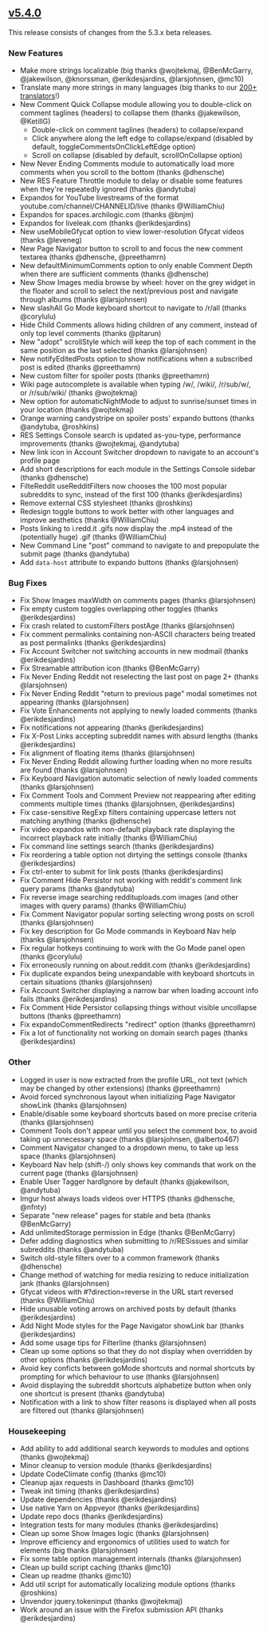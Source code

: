 ## [v5.4.0](https://github.com/honestbleeps/Reddit-Enhancement-Suite/releases/v5.4.0)

This release consists of changes from the 5.3.x beta releases.

### New Features

- Make more strings localizable (big thanks @wojtekmaj, @BenMcGarry, @jakewilson, @knorssman, @erikdesjardins, @larsjohnsen, @mc10)
- Translate many more strings in many languages (big thanks to our [200+ translators](https://www.transifex.com/reddit-enhancement-suite/reddit-enhancement-suite/)!)
- New Comment Quick Collapse module allowing you to double-click on comment taglines (headers) to collapse them (thanks @jakewilson, @KetillG)
  - Double-click on comment taglines (headers) to collapse/expand
  - Click anywhere along the left edge to collapse/expand (disabled by default, toggleCommentsOnClickLeftEdge option)
  - Scroll on collapse (disabled by default, scrollOnCollapse option)
- New Never Ending Comments module to automatically load more comments when you scroll to the bottom (thanks @dhensche)
- New RES Feature Throttle module to delay or disable some features when they're repeatedly ignored (thanks @andytuba)
- Expandos for YouTube livestreams of the format youtube.com/channel/CHANNELID/live (thanks @WilliamChiu)
- Expandos for spaces.archilogic.com (thanks @bnjm)
- Expandos for liveleak.com (thanks @erikdesjardins)
- New useMobileGfycat option to view lower-resolution Gfycat videos (thanks @leveneg)
- New Page Navigator button to scroll to and focus the new comment textarea (thanks @dhensche, @preethamrn)
- New defaultMinimumComments option to only enable Comment Depth when there are sufficient comments (thanks @dhensche)
- New Show Images media browse by wheel: hover on the grey widget in the floater and scroll to select the next/previous post and navigate through albums (thanks @larsjohnsen)
- New slashAll Go Mode keyboard shortcut to navigate to /r/all (thanks @corylulu)
- Hide Child Comments allows hiding children of any comment, instead of only top level comments (thanks @pltarun)
- New "adopt" scrollStyle which will keep the top of each comment in the same position as the last selected (thanks @larsjohnsen)
- New notifyEditedPosts option to show notifications when a subscribed post is edited (thanks @preethamrn)
- New custom filter for spoiler posts (thanks @preethamrn)
- Wiki page autocomplete is available when typing /w/, /wiki/, /r/sub/w/, or /r/sub/wiki/ (thanks @wojtekmaj)
- New option for automaticNightMode to adjust to sunrise/sunset times in your location (thanks @wojtekmaj)
- Orange warning candystripe on spoiler posts' expando buttons (thanks @andytuba, @roshkins)
- RES Settings Console search is updated as-you-type, performance improvements (thanks @wojtekmaj, @andytuba)
- New link icon in Account Switcher dropdown to navigate to an account's profile page
- Add short descriptions for each module in the Settings Console sidebar (thanks @dhensche)
- FilteReddit useRedditFilters now chooses the 100 most popular subreddits to sync, instead of the first 100 (thanks @erikdesjardins)
- Remove external CSS stylesheet (thanks @roshkins)
- Redesign toggle buttons to work better with other languages and improve aesthetics (thanks @WilliamChiu)
- Posts linking to i.redd.it .gifs now display the .mp4 instead of the (potentially huge) .gif (thanks @WilliamChiu)
- New Command Line "post" command to navigate to and prepopulate the submit page (thanks @andytuba)
- Add `data-host` attribute to expando buttons (thanks @larsjohnsen)

### Bug Fixes

- Fix Show Images maxWidth on comments pages (thanks @larsjohnsen)
- Fix empty custom toggles overlapping other toggles (thanks @erikdesjardins)
- Fix crash related to customFilters postAge (thanks @larsjohnsen)
- Fix comment permalinks containing non-ASCII characters being treated as post permalinks (thanks @erikdesjardins)
- Fix Account Switcher not switching accounts in new modmail (thanks @erikdesjardins)
- Fix Streamable attribution icon (thanks @BenMcGarry)
- Fix Never Ending Reddit not reselecting the last post on page 2+ (thanks @larsjohnsen)
- Fix Never Ending Reddit "return to previous page" modal sometimes not appearing (thanks @larsjohnsen)
- Fix Vote Enhancements not applying to newly loaded comments (thanks @erikdesjardins)
- Fix notifications not appearing (thanks @erikdesjardins)
- Fix X-Post Links accepting subreddit names with absurd lengths (thanks @erikdesjardins)
- Fix alignment of floating items (thanks @larsjohnsen)
- Fix Never Ending Reddit allowing further loading when no more results are found (thanks @larsjohnsen)
- Fix Keyboard Navigation automatic selection of newly loaded comments (thanks @larsjohnsen)
- Fix Comment Tools and Comment Preview not reappearing after editing comments multiple times (thanks @larsjohnsen, @erikdesjardins)
- Fix case-sensitive RegExp filters containing uppercase letters not matching anything (thanks @dhensche)
- Fix video expandos with non-default playback rate displaying the incorrect playback rate initially (thanks @WilliamChiu)
- Fix command line settings search (thanks @erikdesjardins)
- Fix reordering a table option not dirtying the settings console (thanks @erikdesjardins)
- Fix ctrl-enter to submit for link posts (thanks @erikdesjardins)
- Fix Comment Hide Persistor not working with reddit's comment link query params (thanks @andytuba)
- Fix reverse image searching reddituploads.com images (and other images with query params) (thanks @WilliamChiu)
- Fix Comment Navigator popular sorting selecting wrong posts on scroll (thanks @larsjohnsen)
- Fix key description for Go Mode commands in Keyboard Nav help (thanks @larsjohnsen)
- Fix regular hotkeys continuing to work with the Go Mode panel open (thanks @corylulu)
- Fix erroneously running on about.reddit.com (thanks @erikdesjardins)
- Fix duplicate expandos being unexpandable with keyboard shortcuts in certain situations (thanks @larsjohnsen)
- Fix Account Switcher displaying a narrow bar when loading account info fails (thanks @erikdesjardins)
- Fix Comment Hide Persistor collapsing things without visible uncollapse buttons (thanks @preethamrn)
- Fix expandoCommentRedirects "redirect" option (thanks @preethamrn)
- Fix a lot of functionality not working on domain search pages (thanks @erikdesjardins)

### Other

- Logged in user is now extracted from the profile URL, not text (which may be changed by other extensions) (thanks @preethamrn)
- Avoid forced synchronous layout when initializing Page Navigator showLink (thanks @larsjohnsen)
- Enable/disable some keyboard shortcuts based on more precise criteria (thanks @larsjohnsen)
- Comment Tools don't appear until you select the comment box, to avoid taking up unnecessary space (thanks @larsjohnsen, @alberto467)
- Comment Navigator changed to a dropdown menu, to take up less space (thanks @larsjohnsen)
- Keyboard Nav help (shift-/) only shows key commands that work on the current page (thanks @larsjohnsen)
- Enable User Tagger hardIgnore by default (thanks @jakewilson, @andytuba)
- Imgur host always loads videos over HTTPS (thanks @dhensche, @nfnty)
- Separate "new release" pages for stable and beta (thanks @BenMcGarry)
- Add unlimitedStorage permission in Edge (thanks @BenMcGarry)
- Defer adding diagnostics when submitting to /r/RESissues and similar subreddits (thanks @andytuba)
- Switch old-style filters over to a common framework (thanks @dhensche)
- Change method of watching for media resizing to reduce initialization jank (thanks @larsjohnsen)
- Gfycat videos with #?direction=reverse in the URL start reversed (thanks @WilliamChiu)
- Hide unusable voting arrows on archived posts by default (thanks @erikdesjardins)
- Add Night Mode styles for the Page Navigator showLink bar (thanks @erikdesjardins)
- Add some usage tips for Filterline (thanks @larsjohnsen)
- Clean up some options so that they do not display when overridden by other options (thanks @erikdesjardins)
- Avoid key conficts between goMode shortcuts and normal shortcuts by prompting for which behaviour to use (thanks @larsjohnsen)
- Avoid displaying the subreddit shortcuts alphabetize button when only one shortcut is present (thanks @andytuba)
- Notification with a link to show filter reasons is displayed when all posts are filtered out (thanks @larsjohnsen)

### Housekeeping

- Add ability to add additional search keywords to modules and options (thanks @wojtekmaj)
- Minor cleanup to version module (thanks @erikdesjardins)
- Update CodeClimate config (thanks @mc10)
- Cleanup ajax requests in Dashboard (thanks @mc10)
- Tweak init timing (thanks @erikdesjardins)
- Update dependencies (thanks @erikdesjardins)
- Use native Yarn on Appveyor (thanks @erikdesjardins)
- Update repo docs (thanks @erikdesjardins)
- Integration tests for many modules (thanks @erikdesjardins)
- Clean up some Show Images logic (thanks @larsjohnsen)
- Improve efficiency and ergonomics of utilities used to watch for elements (big thanks @larsjohnsen)
- Fix some table option management internals (thanks @larsjohnsen)
- Clean up build script caching (thanks @mc10)
- Clean up readme (thanks @mc10)
- Add util script for automatically localizing module options (thanks @roshkins)
- Unvendor jquery.tokeninput (thanks @wojtekmaj)
- Work around an issue with the Firefox submission API (thanks @erikdesjardins)
